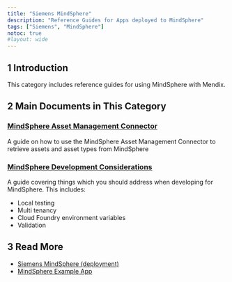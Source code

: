 ```yaml
---
title: "Siemens MindSphere"
description: "Reference Guides for Apps deployed to MindSphere"
tags: ["Siemens", "MindSphere"]
notoc: true
#layout: wide
---
```


## 1 Introduction

This category includes reference guides for using MindSphere with Mendix.

## 2 Main Documents in This Category

### [MindSphere Asset Management Connector](mindsphere-asset-management-connector)

A guide on how to use the MindSphere Asset Management Connector to retrieve assets and asset types from MindSphere

### [MindSphere Development Considerations](mindsphere-development-considerations)

A guide covering things which you should address when developing for MindSphere. This includes:

* Local testing
* Multi tenancy
* Cloud Foundry environment variables
* Validation

## 3 Read More

* [Siemens MindSphere (deployment)](/developerportal/deploy/deploying-to-mindsphere)
* [MindSphere Example App](/howto/mindsphere/mindsphere-example-app)
